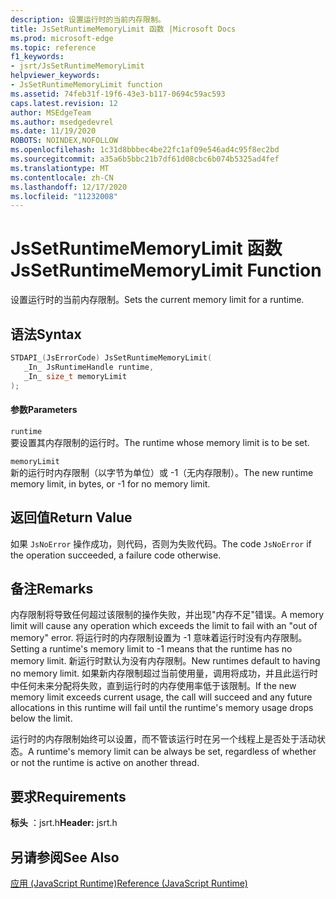 ```yaml
---
description: 设置运行时的当前内存限制。
title: JsSetRuntimeMemoryLimit 函数 |Microsoft Docs
ms.prod: microsoft-edge
ms.topic: reference
f1_keywords:
- jsrt/JsSetRuntimeMemoryLimit
helpviewer_keywords:
- JsSetRuntimeMemoryLimit function
ms.assetid: 74feb31f-19f6-43e3-b117-0694c59ac593
caps.latest.revision: 12
author: MSEdgeTeam
ms.author: msedgedevrel
ms.date: 11/19/2020
ROBOTS: NOINDEX,NOFOLLOW
ms.openlocfilehash: 1c31d8bbbec4be22fc1af09e546ad4c95f8ec2bd
ms.sourcegitcommit: a35a6b5bbc21b7df61d08cbc6b074b5325ad4fef
ms.translationtype: MT
ms.contentlocale: zh-CN
ms.lasthandoff: 12/17/2020
ms.locfileid: "11232008"
---
```

# <span data-ttu-id="bf138-103">JsSetRuntimeMemoryLimit 函数</span><span class="sxs-lookup"><span data-stu-id="bf138-103">JsSetRuntimeMemoryLimit Function</span></span>

<span data-ttu-id="bf138-104">设置运行时的当前内存限制。</span><span class="sxs-lookup"><span data-stu-id="bf138-104">Sets the current memory limit for a runtime.</span></span>  
  
## <span data-ttu-id="bf138-105">语法</span><span class="sxs-lookup"><span data-stu-id="bf138-105">Syntax</span></span>  
  
```cpp  
STDAPI_(JsErrorCode) JsSetRuntimeMemoryLimit(  
   _In_ JsRuntimeHandle runtime,  
   _In_ size_t memoryLimit  
);  
```  
  
#### <span data-ttu-id="bf138-106">参数</span><span class="sxs-lookup"><span data-stu-id="bf138-106">Parameters</span></span>  
 `runtime`  
 <span data-ttu-id="bf138-107">要设置其内存限制的运行时。</span><span class="sxs-lookup"><span data-stu-id="bf138-107">The runtime whose memory limit is to be set.</span></span>  
  
 `memoryLimit`  
 <span data-ttu-id="bf138-108">新的运行时内存限制（以字节为单位）或 -1（无内存限制）。</span><span class="sxs-lookup"><span data-stu-id="bf138-108">The new runtime memory limit, in bytes, or -1 for no memory limit.</span></span>  
  
## <span data-ttu-id="bf138-109">返回值</span><span class="sxs-lookup"><span data-stu-id="bf138-109">Return Value</span></span>  
 <span data-ttu-id="bf138-110">如果 `JsNoError` 操作成功，则代码，否则为失败代码。</span><span class="sxs-lookup"><span data-stu-id="bf138-110">The code `JsNoError` if the operation succeeded, a failure code otherwise.</span></span>  
  
## <span data-ttu-id="bf138-111">备注</span><span class="sxs-lookup"><span data-stu-id="bf138-111">Remarks</span></span>  
 <span data-ttu-id="bf138-112">内存限制将导致任何超过该限制的操作失败，并出现"内存不足"错误。</span><span class="sxs-lookup"><span data-stu-id="bf138-112">A memory limit will cause any operation which exceeds the limit to fail with an "out of memory" error.</span></span> <span data-ttu-id="bf138-113">将运行时的内存限制设置为 -1 意味着运行时没有内存限制。</span><span class="sxs-lookup"><span data-stu-id="bf138-113">Setting a runtime's memory limit to -1 means that the runtime has no memory limit.</span></span> <span data-ttu-id="bf138-114">新运行时默认为没有内存限制。</span><span class="sxs-lookup"><span data-stu-id="bf138-114">New runtimes default to having no memory limit.</span></span> <span data-ttu-id="bf138-115">如果新内存限制超过当前使用量，调用将成功，并且此运行时中任何未来分配将失败，直到运行时的内存使用率低于该限制。</span><span class="sxs-lookup"><span data-stu-id="bf138-115">If the new memory limit exceeds current usage, the call will succeed and any future allocations in this runtime will fail until the runtime's memory usage drops below the limit.</span></span>  
  
 <span data-ttu-id="bf138-116">运行时的内存限制始终可以设置，而不管该运行时在另一个线程上是否处于活动状态。</span><span class="sxs-lookup"><span data-stu-id="bf138-116">A runtime's memory limit can be always be set, regardless of whether or not the runtime is active on another thread.</span></span>  
  
## <span data-ttu-id="bf138-117">要求</span><span class="sxs-lookup"><span data-stu-id="bf138-117">Requirements</span></span>  
 <span data-ttu-id="bf138-118">**标头** ：jsrt.h</span><span class="sxs-lookup"><span data-stu-id="bf138-118">**Header:** jsrt.h</span></span>  
  
## <span data-ttu-id="bf138-119">另请参阅</span><span class="sxs-lookup"><span data-stu-id="bf138-119">See Also</span></span>  
 [<span data-ttu-id="bf138-120">应用 (JavaScript Runtime)</span><span class="sxs-lookup"><span data-stu-id="bf138-120">Reference (JavaScript Runtime)</span></span>](../chakra-hosting/reference-javascript-runtime.md)
